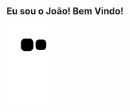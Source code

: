 ## Eu sou o João! Bem Vindo!

<div> 
  
  ![Snake animation](https://github.com/JaovitoP/JaovitoP/blob/output/github-contribution-grid-snake.svg)
  
</div>
